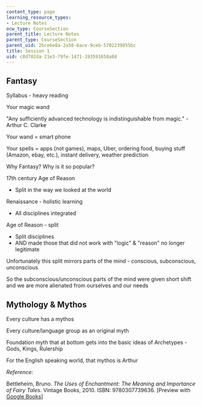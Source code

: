 ```yaml
---
content_type: page
learning_resource_types:
- Lecture Notes
ocw_type: CourseSection
parent_title: Lecture Notes
parent_type: CourseSection
parent_uid: 2bce6e8a-2a58-6ace-9ceb-5702239955bc
title: Session 1
uid: c8d702da-21e3-79fe-1471-193591658a8d
---
```


Fantasy
-------

Syllabus - heavy reading

Your magic wand

"Any sufficiently advanced technology is indistinguishable from magic." - Arthur C. Clarke

Your wand = smart phone

Your spells = apps (not games), maps, Uber, ordering food, buying stuff (Amazon, ebay, etc.), instant delivery, weather prediction

Why Fantasy? Why is it so popular?

17th century Age of Reason

*   Split in the way we looked at the world

Renaissance - holistic learning

*   All disciplines integrated

Age of Reason - split

*   Split disciplines
*   AND made those that did not work with "logic" & "reason" no longer legitimate

Unfortunately this split mirrors parts of the mind - conscious, subconscious, unconscious

So the subconscious/unconscious parts of the mind were given short shift and we are more alienated from ourselves and our needs

Mythology & Mythos
------------------

Every culture has a mythos

Every culture/language group as an original myth

Foundation myth that at bottom gets into the basic ideas of Archetypes - Gods, Kings, Rulership

For the English speaking world, that mythos is Arthur

_Reference:_

Bettleheim, Bruno. _The Uses of Enchantment: The Meaning and Importance of Fairy Tales_. Vintage Books, 2010. ISBN: 9780307739636. \[Preview with [Google Books](https://books.google.com/books?id=7WiODQAAQBAJ&lpg=PP1&pg=PP1#v=onepage&q&f=false)\]